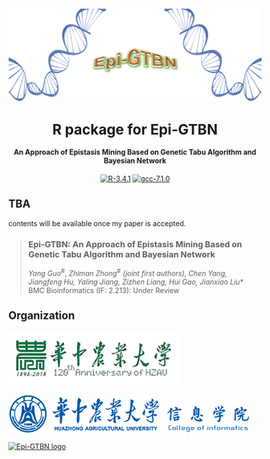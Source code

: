 <!-- <img align="center" src='./HZAU-120th-slogan.jpg'/> -->
<img align="center" src='./Epi-GTBN_banner.png'/>

<h1 align="center">
  R package for Epi-GTBN
</h1>

<h4 align="center">An Approach of Epistasis Mining Based on Genetic Tabu Algorithm and Bayesian Network</h4>

<p align="center">
  <a href="https://cran.r-project.org"><img src="https://img.shields.io/badge/R-3.4.1-green.svg" alt="R-3.4.1"/></a>
  <a href="http://gcc.gnu.org"><img src="https://img.shields.io/badge/gcc-7.1.0-green.svg" alt="gcc-7.1.0"/></a>
</p>

## TBA

contents will be available once my paper is accepted.

> ### Epi-GTBN: An Approach of Epistasis Mining Based on Genetic Tabu Algorithm and Bayesian Network
> *Yang Guo*<sup>#</sup>, *Zhiman Zhong*<sup>#</sup> *(joint first authors), Chen Yang, Jiangfeng Hu, Yaling Jiang, Zizhen Liang, Hui Gao, Jianxiao Liu*\*<br/>
> BMC Bioinformatics (IF: 2.213): Under Review

## Organization

<img src="./HZAU-120th.png" alt="HZAU-120th" width = 340px/><br/>

<img src="./COI.png" alt="College of Infomatics, HZAU" />

<a href="https://github.com/Epi-GTBN"><img src="https://sgyzetrov.github.io/images/epiGTBN-horizontal.png" alt="Epi-GTBN logo" title="An Approach of Epistasis Mining Based on Genetic Tabu Algorithm and Bayesian Network" height = 100px/></a>

